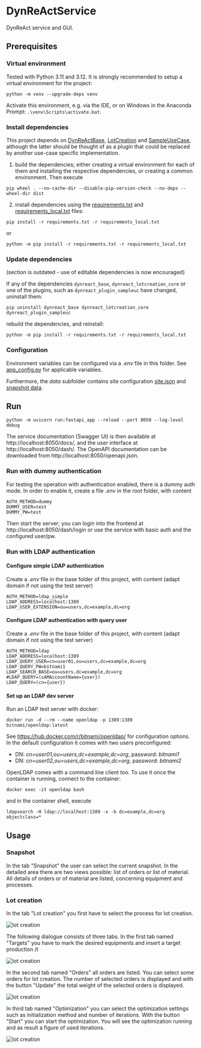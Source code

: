 # DynReActService

DynReAct service and GUI.

## Prerequisites

### Virtual environment

Tested with Python 3.11 and 3.12. It is strongly recommended to setup a virtual environment for the project:

```commandline
python -m venv --upgrade-deps venv
```

Activate this environment, e.g. via the IDE, or on Windows in the Anaconda Prompt: `.\venv\Scripts\activate.bat`.

### Install dependencies

This project depends on [DynReActBase](https://github.com/DynReAct/OSS_Platform/tree/main/DynReActBase), [LotCreation](https://github.com/DynReAct/OSS_Platform/tree/main/MidTermPlanning) and [SampleUseCase](https://github.com/DynReAct/OSS_Platform/tree/main/SampleUseCase),
although the latter should be thought of as a plugin that could be replaced by another use-case specific implementation.

1) build the dependencies; either creating a virtual environment for each of them and installing the respective dependencies, or creating a common environment. Then execute
  
  ```commandline
  pip wheel . --no-cache-dir --disable-pip-version-check --no-deps --wheel-dir dist
  ```

2) install dependencies using the [requirements.txt](./requirements.txt) and [requirements_local.txt](./requirements_local.txt) files:

  ```commandline
  pip install -r requirements.txt -r requirements_local.txt
  ```
  or

  ```commandline
  python -m pip install -r requirements.txt -r requirements_local.txt
  ```

### Update dependencies

(section is outdated - use of editable dependencies is now encouraged)

If any of the dependencies `dynreact_base`, `dynreact_lotcreation_core` or one of the plugins, such as `dynreact_plugin_sampleuc` have changed, uninstall them:

```commandline
pip uninstall dynreact_base dynreact_lotcreation_core dynreact_plugin_sampleuc
```

rebuild the dependencies, and reinstall:

```commandline
python -m pip install -r requirements.txt -r requirements_local.txt
```

### Configuration

Environment variables can be configured via a *.env* file in this folder. See [app_config.py](https://github.com/DynReAct/OSS_Platform/blob/main/DynReActService/dynreact/app_config.py) for applicable variables.

Furthermore, the *data* subfolder contains site configuration [site.json](https://github.com/DynReAct/OSS_Platform/blob/main/DynReActService/data/site.json) and [snapshot data](https://github.com/DynReAct/OSS_Platform/blob/main/DynReActService/data/snapshot_2024-12-31T00_00.csv).

## Run

```commandline
python -m uvicorn run:fastapi_app --reload --port 8050 --log-level debug
```

The service documentation (Swagger UI) is then available at http://localhost:8050/docs/, and the user interface at http://localhost:8050/dash/. 
The OpenAPI documentation can be downloaded from http://localhost:8050/openapi.json.

### Run with dummy authentication

For testing the operation with authentication enabled, there is a dummy auth mode. 
In order to enable it, create a file *.env* in the root folder, with content

```
AUTH_METHOD=dummy
DUMMY_USER=test
DUMMY_PW=test
```

Then start the server; you can login into the frontend at http://localhost:8050/dash/login or use the service
with basic auth and the configured user/pw.

### Run with LDAP authentication

#### Configure simple LDAP authentication

Create a *.env* file in the base folder of this project, with content (adapt domain if not using the test server)

```
AUTH_METHOD=ldap_simple
LDAP_ADDRESS=localhost:1389
LDAP_USER_EXTENSION=ou=users,dc=example,dc=org
```

#### Configure LDAP authentication with query user

Create a *.env* file in the base folder of this project, with content (adapt domain if not using the test server)

```
AUTH_METHOD=ldap
LDAP_ADDRESS=localhost:1389
LDAP_QUERY_USER=cn=user01,ou=users,dc=example,dc=org
LDAP_QUERY_PW=bitnami1
LDAP_SEARCH_BASE=ou=users,dc=example,dc=org
#LDAP_QUERY=(sAMAccountName={user})
LDAP_QUERY=(cn={user})
```


#### Set up an LDAP dev server

Run an LDAP test server with docker:

```
docker run -d --rm --name openldap -p 1389:1389 bitnami/openldap:latest
```
See https://hub.docker.com/r/bitnami/openldap/ for configuration options. In the default configuration it comes with two users preconfigured: 
* DN: *cn=user01,ou=users,dc=example,dc=org*, password: *bitnami1*
* DN: *cn=user02,ou=users,dc=example,dc=org*, password: *bitnami2*

OpenLDAP comes with a command line client too. To use it once the container is running, connect to the container:

```
docker exec -it openldap bash
```

and in the container shell, execute
``` 
ldapsearch -H ldap://localhost:1389 -x -b dc=example,dc=org objectclass=*
```

## Usage
### Snapshot
In the tab "Snapshot" the user can select the current snapshot.
In the detailed area there are two views possible:  list of orders or list of material.
All details of orders or of material are listed, concerning equipment and processes.

### Lot creation
In the tab "Lot creation" you first have to select the process for lot creation.

![lot creation](../images/doc/lot_creation_01.png)

The following dialogue consists of three tabs. In the first tab named "Targets" you have to mark the desired equipments and insert a target production /t

![lot creation](../images/doc/lot_creation_02.png)

In the second tab named "Orders" all orders are listed. You can select some orders for lot creation.
The number of selected orders is displayed and with the button "Update" the total weight of the selected orders is displayed.

![lot creation](../images/doc/lot_creation_03.png)

In third tab named "Optimization" you can select the optimization settings 
such as initialization method and number of iterations. 
With the button "Start" you can start the optimization. 
You will see the optimization running and as result a figure of used iterations.

![lot creation](../images/doc/lot_creation_04.png)


